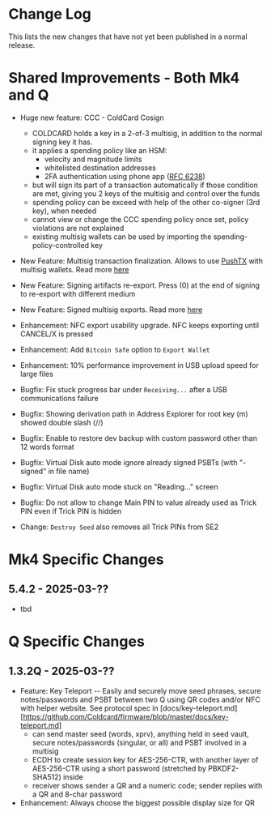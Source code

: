 # Change Log

This lists the new changes that have not yet been published in a normal release.


# Shared Improvements - Both Mk4 and Q

- Huge new feature: CCC - ColdCard Cosign
    - COLDCARD holds a key in a 2-of-3 multisig, in addition to the normal signing key it has.
    - it applies a spending policy like an HSM:
        - velocity and magnitude limits
        - whitelisted destination addresses
        - 2FA authentication using phone app ([RFC 6238](https://www.rfc-editor.org/rfc/rfc6238))
    - but will sign its part of a transaction automatically if those condition are met, 
      giving you 2 keys of the multisig and control over the funds
    - spending policy can be exceed with help of the other co-signer (3rd key), when needed
    - cannot view or change the CCC spending policy once set, policy violations are not explained
    - existing multisig wallets can be used by importing the spending-policy-controlled key

- New Feature: Multisig transaction finalization. Allows to use [PushTX](https://pushtx.org/) with multisig wallets.
  Read more [here](https://github.com/Coldcard/firmware/blob/master/docs/limitations.md#p2sh--multisig)
- New Feature: Signing artifacts re-export. Press (0) at the end of signing to re-export with different medium
- New Feature: Signed multisig exports. Read more [here](https://github.com/Coldcard/firmware/blob/master/docs/msg-signing.md#signed-exports)
- Enhancement: NFC export usability upgrade. NFC keeps exporting until CANCEL/X is pressed
- Enhancement: Add `Bitcoin Safe` option to `Export Wallet`
- Enhancement: 10% performance improvement in USB upload speed for large files
- Bugfix: Fix stuck progress bar under `Receiving...` after a USB communications failure
- Bugfix: Showing derivation path in Address Explorer for root key (m) showed double slash (//)
- Bugfix: Enable to restore dev backup with custom password other than 12 words format
- Bugfix: Virtual Disk auto mode ignore already signed PSBTs (with "-signed" in file name)
- Bugfix: Virtual Disk auto mode stuck on "Reading..." screen
- Bugfix: Do not allow to change Main PIN to value already used as Trick PIN even if Trick PIN is hidden
- Change: `Destroy Seed` also removes all Trick PINs from SE2


# Mk4 Specific Changes

## 5.4.2 - 2025-03-??

- tbd


# Q Specific Changes

## 1.3.2Q - 2025-03-??

- Feature: Key Teleport -- Easily and securely move seed phrases, secure notes/passwords and PSBT
  between two Q using QR codes and/or NFC with helper website. See protocol spec in
  [docs/key-teleport.md][https://github.com/Coldcard/firmware/blob/master/docs/key-teleport.md]
    - can send master seed (words, xprv), anything held in seed vault, secure notes/passwords 
      (singular, or all) and PSBT involved in a multisig
    - ECDH to create session key for AES-256-CTR, with another layer of AES-256-CTR using a
      short password (stretched by PBKDF2-SHA512) inside
    - receiver shows sender a QR and a numeric code; sender replies with a QR and 8-char
      password
- Enhancement: Always choose the biggest possible display size for QR
